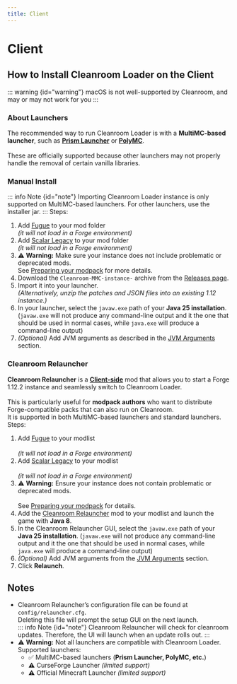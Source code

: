 ```yaml
---
title: Client
---
```


# Client

## How to Install Cleanroom Loader on the Client

::: warning {id="warning"}
macOS is not well-supported by Cleanroom, and may or may not work for you
:::

### About Launchers

The recommended way to run Cleanroom Loader is with a **MultiMC-based launcher**, such as **[Prism Launcher](https://prismlauncher.org/download/windows/)** or **[PolyMC](https://polymc.org/download/)**.<br>  
These are officially supported because other launchers may not properly handle the removal of certain vanilla libraries.<br>

### Manual Install

::: info Note {id="note"}
Importing Cleanroom Loader instance is only supported on MultiMC-based launchers. For other launchers, use the installer jar.
:::
Steps:
1. Add [Fugue](https://www.curseforge.com/minecraft/mc-mods/fugue) to your mod folder<br>
   *(it will not load in a Forge environment)*
2. Add [Scalar Legacy](https://www.curseforge.com/minecraft/mc-mods/scalar-legacy) to your mod folder<br>
   *(it will not load in a Forge environment)*
3. :warning: **Warning:** Make sure your instance does not include problematic or deprecated mods.<br>
   See [Preparing your modpack](/wiki/end-user-guide/preparing-your-modpack) for more details.
4. Download the `Cleanroom-MMC-instance-` archive from the [Releases page](https://github.com/CleanroomMC/Cleanroom/releases).
5. Import it into your launcher.<br>
   *(Alternatively, unzip the patches and JSON files into an existing 1.12 instance.)*
6. In your launcher, select the `javaw.exe` path of your **Java 25 installation**. (`javaw.exe` will not produce any command-line output and it the one that should be used in normal cases, while `java.exe` will produce a command-line output)
7. *(Optional)* Add JVM arguments as described in the [JVM Arguments](/wiki/end-user-guide/args) section.

### Cleanroom Relauncher

**Cleanroom Relauncher** is a <ins>**Client-side**</ins> mod that allows you to start a Forge 1.12.2 instance and seamlessly switch to Cleanroom Loader.<br>  
This is particularly useful for **modpack authors** who want to distribute Forge-compatible packs that can also run on Cleanroom.<br>
It is supported in both MultiMC-based launchers and standard launchers.<br>
Steps:
1. Add [Fugue](https://www.curseforge.com/minecraft/mc-mods/fugue) to your modlist<br>  
   *(it will not load in a Forge environment)*
2. Add [Scalar Legacy](https://www.curseforge.com/minecraft/mc-mods/scalar-legacy) to your modlist<br>  
   *(it will not load in a Forge environment)*
3. :warning: **Warning:** Ensure your instance does not contain problematic or deprecated mods.<br>  
   See [Preparing your modpack](/wiki/end-user-guide/preparing-your-modpack) for details.
4. Add the [Cleanroom Relauncher](https://www.curseforge.com/minecraft/mc-mods/cleanroom-relauncher) mod to your modlist and launch the game with **Java 8**.
5. In the Cleanroom Relauncher GUI, select the `javaw.exe` path of your **Java 25 installation**. (`javaw.exe` will not produce any command-line output and it the one that should be used in normal cases, while `java.exe` will produce a command-line output)
6. *(Optional)* Add JVM arguments from the [JVM Arguments](/wiki/end-user-guide/args) section.
7. Click **Relaunch**.

## Notes

- Cleanroom Relauncher’s configuration file can be found at `config/relauncher.cfg`. <br> Deleting this file will prompt the setup GUI on the next launch.<br>
  ::: info Note {id="note"}
  Cleanroom Relauncher will check for cleanroom updates. Therefore, the UI will launch when an update rolls out.
  :::
- :warning: **Warning:** Not all launchers are compatible with Cleanroom Loader. <br> Supported launchers:
    - :white_check_mark: MultiMC-based launchers (**Prism Launcher, PolyMC, etc.**)
    - :warning: CurseForge Launcher *(limited support)*
    - :warning: Official Minecraft Launcher *(limited support)*
